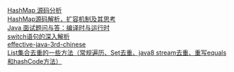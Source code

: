 <a href="https://www.jianshu.com/p/b40fd341711e">HashMap 源码分析</a></br>
<a href="https://www.jianshu.com/p/c05318de70b2">HashMap源码解析，扩容机制及其思考</a></br>
<a href="https://zhuanlan.zhihu.com/p/22886648">Java 面试题问与答：编译时与运行时</a></br>
<a href="https://juejin.im/post/5acece04f265da23a1424723#heading-5">switch语句的深入解析</a></br>
<a href="https://wizardforcel.gitbooks.io/effective-java-3rd-chinese/">effective-java-3rd-chinese</a></br>
<a href="https://www.cnblogs.com/zjfjava/p/9897650.html">List集合去重的一些方法（常规遍历、Set去重、java8 stream去重、重写equals和hashCode方法）</a></br>
